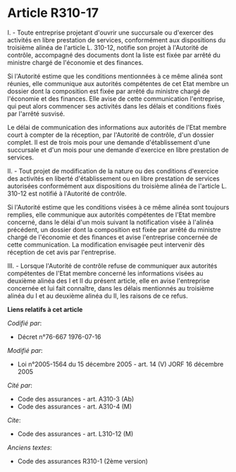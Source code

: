 # Article R310-17

I. - Toute entreprise projetant d'ouvrir une succursale ou d'exercer des activités en libre prestation de services,
conformément aux dispositions du troisième alinéa de l'article L. 310-12, notifie son projet à l'Autorité de contrôle,
accompagné des documents dont la liste est fixée par arrêté du ministre chargé de l'économie et des finances.

Si l'Autorité estime que les conditions mentionnées à ce même alinéa sont réunies, elle communique aux autorités compétentes
de cet Etat membre un dossier dont la composition est fixée par arrêté du ministre chargé de l'économie et des finances. Elle
avise de cette communication l'entreprise, qui peut alors commencer ses activités dans les délais et conditions fixés par
l'arrêté susvisé.

Le délai de communication des informations aux autorités de l'Etat membre court à compter de la réception, par l'Autorité de
contrôle, d'un dossier complet. Il est de trois mois pour une demande d'établissement d'une succursale et d'un mois pour une
demande d'exercice en libre prestation de services.

II. - Tout projet de modification de la nature ou des conditions d'exercice des activités en liberté d'établissement ou en
libre prestation de services autorisées conformément aux dispositions du troisième alinéa de l'article L. 310-12 est notifié
à l'Autorité de contrôle.

Si l'Autorité estime que les conditions visées à ce même alinéa sont toujours remplies, elle communique aux autorités
compétentes de l'Etat membre concerné, dans le délai d'un mois suivant la notification visée à l'alinéa précédent, un dossier
dont la composition est fixée par arrêté du ministre chargé de l'économie et des finances et avise l'entreprise concernée de
cette communication. La modification envisagée peut intervenir dès réception de cet avis par l'entreprise.

III. - Lorsque l'Autorité de contrôle refuse de communiquer aux autorités compétentes de l'Etat membre concerné les
informations visées au deuxième alinéa des I et II du présent article, elle en avise l'entreprise concernée et lui fait
connaître, dans les délais mentionnés au troisième alinéa du I et au deuxième alinéa du II, les raisons de ce refus.

**Liens relatifs à cet article**

_Codifié par_:

  - Décret n°76-667 1976-07-16

_Modifié par_:

  - Loi n°2005-1564 du 15 décembre 2005 - art. 14 (V) JORF 16 décembre 2005

_Cité par_:

  - Code des assurances - art. A310-3 (Ab)
  - Code des assurances - art. A310-4 (M)

_Cite_:

  - Code des assurances - art. L310-12 (M)

_Anciens textes_:

  - Code des assurances R310-1 (2ème version)
